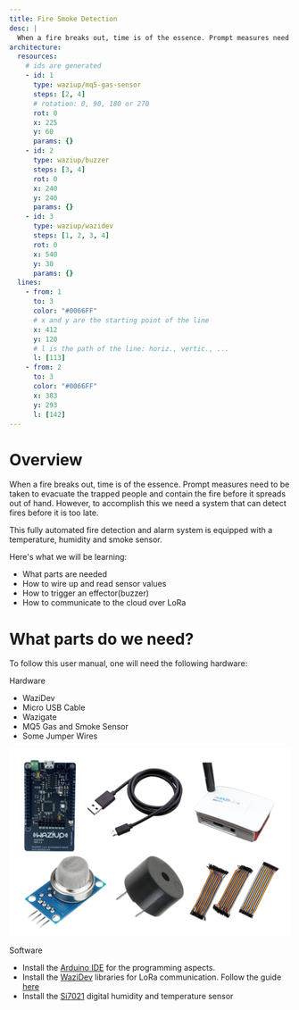```yaml
---
title: Fire Smoke Detection
desc: |
  When a fire breaks out, time is of the essence. Prompt measures need to be taken to evacuate the trapped people and contain the fire before it spreads out of hand.
architecture:
  resources:
    # ids are generated
    - id: 1
      type: waziup/mq5-gas-sensor
      steps: [2, 4]
      # rotation: 0, 90, 180 or 270
      rot: 0
      x: 225
      y: 60
      params: {}
    - id: 2
      type: waziup/buzzer
      steps: [3, 4]
      rot: 0
      x: 240
      y: 240
      params: {}
    - id: 3
      type: waziup/wazidev
      steps: [1, 2, 3, 4]
      rot: 0
      x: 540
      y: 30
      params: {}
  lines:
    - from: 1
      to: 3
      color: "#0066FF"
      # x and y are the starting point of the line
      x: 412
      y: 120
      # l is the path of the line: horiz., vertic., ...
      l: [113]
    - from: 2
      to: 3
      color: "#0066FF"
      x: 383
      y: 293
      l: [142]
---
```


# Overview

When a fire breaks out, time is of the essence. Prompt measures need to be taken to evacuate the trapped people and contain the fire before it spreads out of hand. However, to accomplish this we need a system that can detect fires before it is too late.

This fully automated fire detection and alarm system is equipped with a temperature, humidity and smoke sensor.

Here's what we will be learning:
- What parts are needed
- How to wire up and read sensor values
- How to trigger an effector(buzzer)
- How to communicate to the cloud over LoRa


# What parts do we need?

To follow this user manual, one will need the following hardware:

Hardware
  - WaziDev
  - Micro USB Cable
  - Wazigate
  - MQ5 Gas and Smoke Sensor
  - Some Jumper Wires

![Parts One](./media/firedetection.png)

Software
  - Install the [Arduino IDE](https://www.arduino.cc/en/Main/Software) for the programming aspects.
  - Install the [WaziDev](https://github.com/Waziup/WaziDev/archive/master.zip) libraries for LoRa communication. Follow the guide [here](https://waziup.io/documentation/wazidev/user-manual/#install-the-wazidev-sketchbook)
  - Install the [Si7021](https://github.com/adafruit/Adafruit_Si7021) digital humidity and temperature sensor 